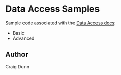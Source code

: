 Data Access Samples
===========================

Sample code associated with the [Data Access docs](http://developer.xamarin.com/guides/cross-platform/application_fundamentals/data/):

* Basic
* Advanced



Author
------
Craig Dunn